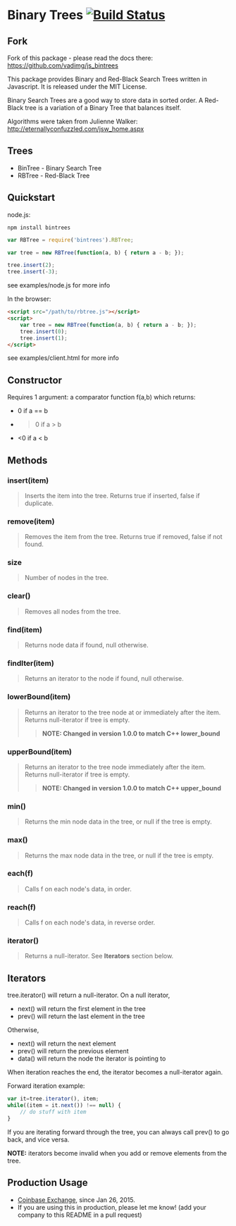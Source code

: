 Binary Trees [![Build Status](https://secure.travis-ci.org/vadimg/js_bintrees.png?branch=master)](http://travis-ci.org/vadimg/js_bintrees)
============

Fork
------------
Fork of this package - please read the docs there: https://github.com/vadimg/js_bintrees


This package provides Binary and Red-Black Search Trees written in Javascript. It is released under the MIT License.

Binary Search Trees are a good way to store data in sorted order. A Red-Black tree is a variation of a Binary Tree that balances itself.

Algorithms were taken from Julienne Walker: http://eternallyconfuzzled.com/jsw_home.aspx

Trees
------------

* BinTree - Binary Search Tree
* RBTree - Red-Black Tree

Quickstart
------------
node.js:

```
npm install bintrees
```

```javascript
var RBTree = require('bintrees').RBTree;

var tree = new RBTree(function(a, b) { return a - b; });

tree.insert(2);
tree.insert(-3);
```

see examples/node.js for more info

In the browser:

```html
<script src="/path/to/rbtree.js"></script>
<script>
    var tree = new RBTree(function(a, b) { return a - b; });
    tree.insert(0);
    tree.insert(1);
</script>
```

see examples/client.html for more info

Constructor
------------

Requires 1 argument: a comparator function f(a,b) which returns:
* 0 if a == b
* >0 if a > b
* <0 if a < b

Methods
------------

### insert(item)
> Inserts the item into the tree. Returns true if inserted, false if duplicate.

### remove(item)
> Removes the item from the tree. Returns true if removed, false if not found.

### size
> Number of nodes in the tree.

### clear()
> Removes all nodes from the tree.

### find(item)
> Returns node data if found, null otherwise.

### findIter(item)
> Returns an iterator to the node if found, null otherwise.

### lowerBound(item)
> Returns an iterator to the tree node at or immediately after the item. Returns null-iterator if tree is empty.
>> __NOTE: Changed in version 1.0.0 to match C++ lower_bound__

### upperBound(item)
> Returns an iterator to the tree node immediately after the item. Returns null-iterator if tree is empty.
>> __NOTE: Changed in version 1.0.0 to match C++ upper_bound__

### min()
> Returns the min node data in the tree, or null if the tree is empty.

### max()
> Returns the max node data in the tree, or null if the tree is empty.

### each(f)
> Calls f on each node's data, in order.

### reach(f)
> Calls f on each node's data, in reverse order.

### iterator()
> Returns a null-iterator. See __Iterators__ section below.

Iterators
------------

tree.iterator() will return a null-iterator. On a null iterator,
* next() will return the first element in the tree
* prev() will return the last element in the tree

Otherwise,
* next() will return the next element
* prev() will return the previous element
* data() will return the node the iterator is pointing to

When iteration reaches the end, the iterator becomes a null-iterator again.

Forward iteration example:

```javascript
var it=tree.iterator(), item;
while((item = it.next()) !== null) {
    // do stuff with item
}
```

If you are iterating forward through the tree, you can always call prev() to go back, and vice versa.

__NOTE:__ iterators become invalid when you add or remove elements from the tree.

## Production Usage

* [Coinbase Exchange](https://exchange.coinbase.com/), since Jan 26, 2015.
* If you are using this in production, please let me know! (add your company to this README in a pull request)
